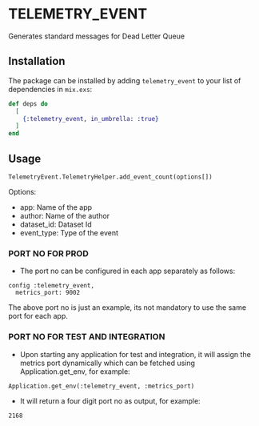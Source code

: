 # TELEMETRY_EVENT

Generates standard messages for Dead Letter Queue

## Installation

The package can be installed by adding `telemetry_event` to your list of dependencies in `mix.exs`:

```elixir
def deps do
  [
    {:telemetry_event, in_umbrella: :true}
  ]
end
```

## Usage

```
TelemetryEvent.TelemetryHelper.add_event_count(options[])
```

Options:

  - app: Name of the app
  - author: Name of the author
  - dataset_id: Dataset Id
  - event_type: Type of the event


### PORT NO FOR PROD
- The port no can be configured in each app separately as follows:

```
config :telemetry_event,
  metrics_port: 9002
```

The above port no is just an example, its not mandatory to use the same port for each app.


### PORT NO FOR TEST AND INTEGRATION
- Upon starting any application for test and integration, it will assign the metrics port dynamically which can be fetched using Application.get_env, for example:

```
Application.get_env(:telemetry_event, :metrics_port)
```

- It will return a four digit port no as output, for example:

```
2168
```

